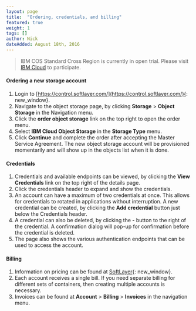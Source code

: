```yaml
---
layout: page
title:  "Ordering, credentials, and billing"
featured: true
weight: 1
tags: []
author: Nick
dateAdded: August 18th, 2016
---
```


> IBM COS Standard Cross Region is currently in open trial.  Please visit [IBM Cloud](https://www.softlayer.com/Store/orderService/objectStorage) to participate.

#### Ordering a new storage account

1. Login to [https://control.softlayer.com/](https://control.softlayer.com/){: new_window}.
2. Navigate to the object storage page, by clicking **Storage** > **Object Storage** in the Navigation menu.
3. Click the **order object storage** link on the top right to open the order menu.
4. Select **IBM Cloud Object Storage** in the **Storage Type** menu.
5. Click **Continue** and complete the order after accepting the Master Service Agreement. The new object storage account will be provisioned momentarily and will show up in the objects list when it is done.

#### Credentials
1. Credentials and available endpoints can be viewed, by clicking the  **View Credentials** link on the top right of the details page.
2. Click the credentials header to expand and show the credentials.
3. An account can have a maximum of two credentials at once. This allows for credentials to rotated in applications without interruption. A new credential can be created, by clicking the **Add credential** button just below the Credentials header.
4. A credential can also be deleted, by clicking the **-** button to the right of the credential. A confirmation dialog will pop-up for confirmation before the credential is deleted.
5. The page also shows the various authentication endpoints that can be used to access the account.

#### Billing
1. Information on pricing can be found at [SoftLayer](https://www.softlayer.com/Store/orderService/objectStorage){: new_window}.
2. Each account receives a single bill. If you need separate billing for different sets of containers, then creating multiple accounts is necessary.
2. Invoices can be found at **Account** > **Billing** > **Invoices** in the navigation menu.
   
